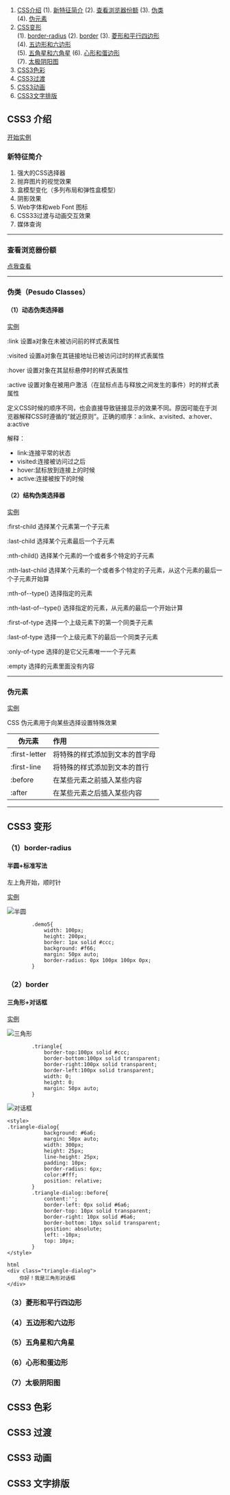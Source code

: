1. [CSS介绍](https://github.com/LbhFront-end/About-CSS3/blob/master/AboutCSS3.md#css3-介绍)
   (1).  [新特征简介](https://github.com/LbhFront-end/About-CSS3/blob/master/AboutCSS3.md#新特征简介)
   (2).  [查看浏览器份额](https://github.com/LbhFront-end/About-CSS3/blob/master/AboutCSS3.md#查看浏览器份额)
   (3).  [伪类](https://github.com/LbhFront-end/About-CSS3/blob/master/AboutCSS3.md#伪类pesudo-classes)   
   (4).  [伪元素](https://github.com/LbhFront-end/About-CSS3/blob/master/AboutCSS3.md#伪元素)
2. [CSS变形](https://github.com/LbhFront-end/About-CSS3/blob/master/AboutCSS3.md#css3-变形)  
   (1).  [border-radius](https://github.com/LbhFront-end/About-CSS3/blob/master/AboutCSS3.md#1border-radius)
   (2).  [border](https://github.com/LbhFront-end/About-CSS3/blob/master/AboutCSS3.md#2border)
   (3).  [菱形和平行四边形](https://github.com/LbhFront-end/About-CSS3/blob/master/AboutCSS3.md#3菱形和平行四边形)   
   (4).  [五边形和六边形](https://github.com/LbhFront-end/About-CSS3/blob/master/AboutCSS3.md#4五边形和六边形)   
   (5).  [五角星和六角星](https://github.com/LbhFront-end/About-CSS3/blob/master/AboutCSS3.md#5五角星和六角星)
   (6).  [心形和蛋边形](https://github.com/LbhFront-end/About-CSS3/blob/master/AboutCSS3.md#6心形和蛋边形)   
   (7).  [太极阴阳图](https://github.com/LbhFront-end/About-CSS3/blob/master/AboutCSS3.md#7太极阴阳图)
3. [CSS3色彩](https://github.com/LbhFront-end/About-CSS3/blob/master/AboutCSS3.md#css3-色彩)
4. [CSS3过渡](https://github.com/LbhFront-end/About-CSS3/blob/master/AboutCSS3.md#css3-过渡)
5. [CSS3动画](https://github.com/LbhFront-end/About-CSS3/blob/master/AboutCSS3.md#css3-动画)
6. [CSS3文字排版](https://github.com/LbhFront-end/About-CSS3/blob/master/AboutCSS3.md#css3-文字排版)


## CSS3 介绍

[开始实例](https://github.com/LbhFront-end/About-CSS3/blob/master/code/Demo01.html)

### 新特征简介

1.  强大的CSS选择器
2.  抛弃图片的视觉效果
3.  盒模型变化（多列布局和弹性盒模型）
4.  阴影效果
5.  Web字体和web Font 图标
6.  CSS33过渡与动画交互效果
7.  媒体查询

------

### 查看浏览器份额

[点我查看](http://tongji.baidu.com/data/browser)

------

### 伪类（Pesudo Classes）

#### （1）动态伪类选择器

[实例](https://github.com/LbhFront-end/About-CSS3/blob/master/code/Demo02.html)

:link 设置a对象在未被访问前的样式表属性 

:visited 设置a对象在其链接地址已被访问过时的样式表属性 

:hover 设置对象在其鼠标悬停时的样式表属性 

:active 设置对象在被用户激活（在鼠标点击与释放之间发生的事件）时的样式表属性 

定义CSS时候的顺序不同，也会直接导致链接显示的效果不同。原因可能在于浏览器解释CSS时遵循的“就近原则”。正确的顺序：a:link、a:visited、a:hover、a:active

解释：

- link:连接平常的状态 
- visited:连接被访问过之后 
- hover:鼠标放到连接上的时候
- active:连接被按下的时候 

#### （2）结构伪类选择器

[实例](https://github.com/LbhFront-end/About-CSS3/blob/master/code/Demo03.html)

:first-child 选择某个元素第一个子元素

:last-child 选择某个元素最后一个子元素

:nth-child() 选择某个元素的一个或者多个特定的子元素

:nth-last-child 选择某个元素的一个或者多个特定的子元素，从这个元素的最后一个子元素开始算

:nth-of--type() 选择指定的元素

:nth-last-of--type() 选择指定的元素，从元素的最后一个开始计算

:first-of-type 选择一个上级元素下的第一个同类子元素

:last-of-type  选择一个上级元素下的最后一个同类子元素

:only-of-type 选择的是它父元素唯一一个子元素

:empty 选择的元素里面没有内容

------

### 伪元素

[实例](https://github.com/LbhFront-end/About-CSS3/blob/master/code/Demo04.html)

CSS 伪元素用于向某些选择设置特殊效果

| 伪元素        | 作用                           |
| ------------- | :----------------------------- |
| :first-letter | 将特殊的样式添加到文本的首字母 |
| :first-line   | 将特殊的样式添加到文本的首行   |
| :before       | 在某些元素之前插入某些内容     |
| :after        | 在某些元素之后插入某些内容     |

------

## CSS3 变形

### （1）border-radius

#### 半圆+标准写法

左上角开始，顺时针

[实例](https://github.com/LbhFront-end/About-CSS3/blob/master/code/Demo05.html)

![半圆](https://raw.githubusercontent.com/LbhFront-end/About-CSS3/master/code/img/circle.png)



```
		.demo5{
			width: 100px;
			height: 200px;
			border: 1px solid #ccc;
			background: #f66;
			margin: 50px auto;
			border-radius: 0px 100px 100px 0px;									
		}
```



### （2）border

#### 三角形+对话框

[实例](https://github.com/LbhFront-end/About-CSS3/blob/master/code/Demo06.html)

![三角形](https://raw.githubusercontent.com/LbhFront-end/About-CSS3/master/code/img/triangle.png)

```
		.triangle{
			border-top:100px solid #ccc;
			border-bottom:100px solid transparent;
			border-right:100px solid transparent;
			border-left:100px solid transparent;	
			width: 0;
			height: 0;								
			margin: 50px auto;
		}

```

![对话框](https://raw.githubusercontent.com/LbhFront-end/About-CSS3/master/code/img/triangle-dialog.png)

```
<style>
.triangle-dialog{
			background: #6a6;
			margin: 50px auto;
			width: 300px;
			height: 25px;
			line-height: 25px;
			padding: 10px;
			border-radius: 6px;
			color:#fff;
			position: relative;			
		}
		.triangle-dialog::before{
			content:'';
			border-left: 0px solid #6a6;
			border-top: 10px solid transparent;	
			border-right: 10px solid #6a6;
			border-bottom: 10px solid transparent;	
			position: absolute;
			left: -10px;	
			top: 10px;			
		}
</style>

html
<div class="triangle-dialog">
	你好！我是三角形对话框
</div>
```

### （3）菱形和平行四边形

### （4）五边形和六边形

### （5）五角星和六角星

### （6）心形和蛋边形

### （7）太极阴阳图

## CSS3 色彩

## CSS3 过渡

## CSS3 动画

## CSS3 文字排版